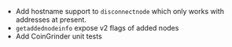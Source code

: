 - Add hostname support to `disconnectnode` which only works with addresses at present.
- `getaddednodeinfo` expose v2 flags of added nodes
- Add CoinGrinder unit tests
